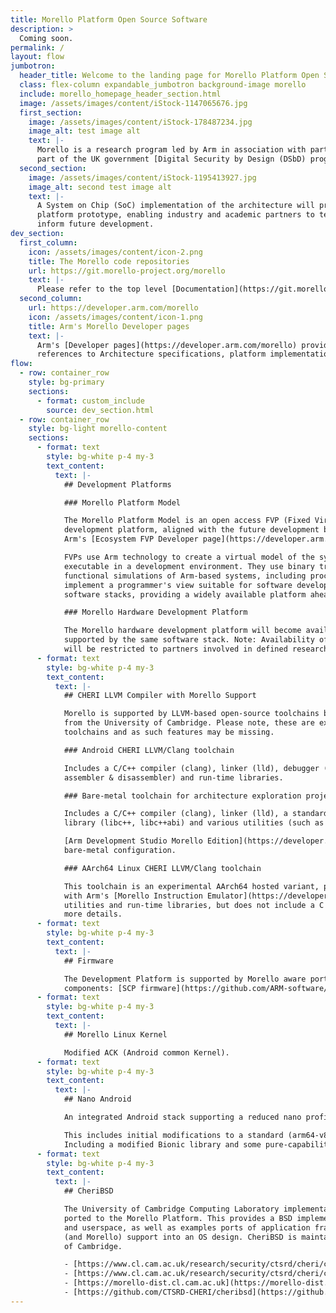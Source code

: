 ```yaml
---
title: Morello Platform Open Source Software
description: >
  Coming soon.
permalink: /
layout: flow
jumbotron:
  header_title: Welcome to the landing page for Morello Platform Open Source Software
  class: flex-column expandable_jumbotron background-image morello
  include: morello_homepage_header_section.html
  image: /assets/images/content/iStock-1147065676.jpg
  first_section:
    image: /assets/images/content/iStock-178487234.jpg
    image_alt: test image alt
    text: |-
      Morello is a research program led by Arm in association with partners and funded by the UKRI as
      part of the UK government [Digital Security by Design (DSbD) programme](https://www.ukri.org/innovation/industrial-strategy-challenge-fund/digital-security-by-design/) . It defines a new prototype security architecture based on CHERI (Capability Hardware Enhanced RISC Instructions).
  second_section:
    image: /assets/images/content/iStock-1195413927.jpg
    image_alt: second test image alt
    text: |-
      A System on Chip (SoC) implementation of the architecture will provide a DSbD technology 
      platform prototype, enabling industry and academic partners to test real-world use cases and 
      inform future development.
dev_section:
  first_column:
    icon: /assets/images/content/icon-2.png
    title: The Morello code repositories
    url: https://git.morello-project.org/morello
    text: |-
      Please refer to the top level [Documentation](https://git.morello-project.org/morello/docs) repository to get started.
  second_column:
    url: https://developer.arm.com/morello
    icon: /assets/images/content/icon-1.png
    title: Arm's Morello Developer pages
    text: |-
      Arm's [Developer pages](https://developer.arm.com/morello) provided curated resources for the Morello Program. Including 
      references to Architecture specifications, platform implementation details and documentation.
flow:
  - row: container_row
    style: bg-primary
    sections:
      - format: custom_include
        source: dev_section.html
  - row: container_row
    style: bg-light morello-content
    sections:
      - format: text
        style: bg-white p-4 my-3
        text_content:
          text: |-
            ## Development Platforms

            ### Morello Platform Model

            The Morello Platform Model is an open access FVP (Fixed Virtual Platform) implementation of the
            development platform, aligned with the future development board. Available to download from
            Arm's [Ecosystem FVP Developer page](https://developer.arm.com/tools-and-software/open-source-software/arm-platforms-software/arm-ecosystem-fvps).

            FVPs use Arm technology to create a virtual model of the system hardware that can be run as an
            executable in a development environment. They use binary translation technology to deliver
            functional simulations of Arm-based systems, including processor, memory, and peripherals. They
            implement a programmer's view suitable for software development and enable execution of full
            software stacks, providing a widely available platform ahead of silicon.

            ### Morello Hardware Development Platform

            The Morello hardware development platform will become available early in 2022 and will be
            supported by the same software stack. Note: Availability of hardware will be limited - platforms
            will be restricted to partners involved in defined research activities.
      - format: text
        style: bg-white p-4 my-3
        text_content:
          text: |-
            ## CHERI LLVM Compiler with Morello Support

            Morello is supported by LLVM-based open-source toolchains based on the CHERI Clang/LLVM toolchain
            from the University of Cambridge. Please note, these are experimental
            toolchains and as such features may be missing.

            ### Android CHERI LLVM/Clang toolchain

            Includes a C/C++ compiler (clang), linker (lld), debugger (lldb), various utilities (such as
            assembler & disassembler) and run-time libraries.

            ### Bare-metal toolchain for architecture exploration projects

            Includes a C/C++ compiler (clang), linker (lld), a standard C library (newlib), a standard C++
            library (libc++, libc++abi) and various utilities (such as assembler & disassembler).

            [Arm Development Studio Morello Edition](https://developer.arm.com/architectures/cpu-architecture/a-profile/morello/development-tools#arm-development-studio) is also available as a development environment for the
            bare-metal configuration.

            ### AArch64 Linux CHERI LLVM/Clang toolchain

            This toolchain is an experimental AArch64 hosted variant, primarily intended to be used together
            with Arm's [Morello Instruction Emulator](https://developer.arm.com/architectures/cpu-architecture/a-profile/morello/development-tools#instruction-emulator). It includes a C/C++ compiler (clang), linker (lld), various
            utilities and run-time libraries, but does not include a C library. See this [knowledge base article](https://developer.arm.com/documentation/ka002048/1-0/?lang=en) for
            more details.
      - format: text
        style: bg-white p-4 my-3
        text_content:
          text: |-
            ## Firmware

            The Development Platform is supported by Morello aware ports of standard open source firmware
            components: [SCP firmware](https://github.com/ARM-software/SCP-firmware), [Trusted Firmware TF-A](https://www.trustedfirmware.org/), [UEFI EDK2](https://github.com/tianocore/edk2)
      - format: text
        style: bg-white p-4 my-3
        text_content:
          text: |-
            ## Morello Linux Kernel

            Modified ACK (Android common Kernel).
      - format: text
        style: bg-white p-4 my-3
        text_content:
          text: |-
            ## Nano Android

            An integrated Android stack supporting a reduced nano profile is hosted in the Morello code repositories.

            This includes initial modifications to a standard (arm64-v8a) AOSP to support capabilities.
            Including a modified Bionic library and some pure-capability application ports.
      - format: text
        style: bg-white p-4 my-3
        text_content:
          text: |-
            ## CheriBSD

            The University of Cambridge Computing Laboratory implementation of CheriBSD has also been
            ported to the Morello Platform. This provides a BSD implementation of a memory-safe kernel
            and userspace, as well as examples ports of application frameworks, demonstrating a more complete integration of CHERI
            (and Morello) support into an OS design. CheriBSD is maintained and hosted by the University
            of Cambridge.

            - [https://www.cl.cam.ac.uk/research/security/ctsrd/cheri/cheri-software.html](https://www.cl.cam.ac.uk/research/security/ctsrd/cheri/cheri-software.html)
            - [https://www.cl.cam.ac.uk/research/security/ctsrd/cheri/cheri-morello-software.html](https://www.cl.cam.ac.uk/research/security/ctsrd/cheri/cheri-morello-software.html)
            - [https://morello-dist.cl.cam.ac.uk](https://morello-dist.cl.cam.ac.uk)
            - [https://github.com/CTSRD-CHERI/cheribsd](https://github.com/CTSRD-CHERI/cheribsd)
---
```

